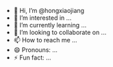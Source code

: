 - 👋 Hi, I’m @hongxiaojiang
- 👀 I’m interested in ...
- 🌱 I’m currently learning ...
- 💞️ I’m looking to collaborate on ...
- 📫 How to reach me ...
- 😄 Pronouns: ...
- ⚡ Fun fact: ...

<!---
hongxiaojiang/hongxiaojiang is a ✨ special ✨ repository because its `README.md` (this file) appears on your GitHub profile.
You can click the Preview link to take a look at your changes.
--->

